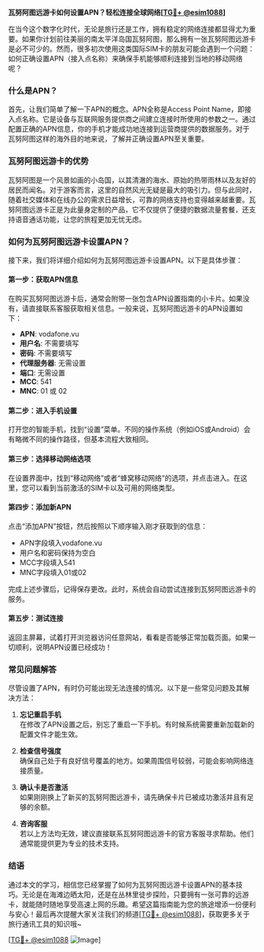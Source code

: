 **瓦努阿图远游卡如何设置APN？轻松连接全球网络[[TG💪+ @esim1088](https://t.me/s/esim1088)]**

在当今这个数字化时代，无论是旅行还是工作，拥有稳定的网络连接都显得尤为重要。如果你计划前往美丽的南太平洋岛国瓦努阿图，那么拥有一张瓦努阿图远游卡是必不可少的。然而，很多初次使用这类国际SIM卡的朋友可能会遇到一个问题：如何正确设置APN（接入点名称）来确保手机能够顺利连接到当地的移动网络呢？

### 什么是APN？

首先，让我们简单了解一下APN的概念。APN全称是Access Point Name，即接入点名称。它是设备与互联网服务提供商之间建立连接时所使用的参数之一。通过配置正确的APN信息，你的手机才能成功地连接到运营商提供的数据服务。对于瓦努阿图这样的海外目的地来说，了解并正确设置APN至关重要。

### 瓦努阿图远游卡的优势

瓦努阿图是一个风景如画的小岛国，以其清澈的海水、原始的热带雨林以及友好的居民而闻名。对于游客而言，这里的自然风光无疑是最大的吸引力。但与此同时，随着社交媒体和在线办公的需求日益增长，可靠的网络支持也变得越来越重要。瓦努阿图远游卡正是为此量身定制的产品，它不仅提供了便捷的数据流量套餐，还支持语音通话功能，让您的旅程更加无忧无虑。

### 如何为瓦努阿图远游卡设置APN？

接下来，我们将详细介绍如何为瓦努阿图远游卡设置APN。以下是具体步骤：

#### 第一步：获取APN信息
在购买瓦努阿图远游卡后，通常会附带一张包含APN设置指南的小卡片。如果没有，请直接联系客服获取相关信息。一般来说，瓦努阿图远游卡的APN设置如下：
- **APN**: vodafone.vu
- **用户名**: 不需要填写
- **密码**: 不需要填写
- **代理服务器**: 无需设置
- **端口**: 无需设置
- **MCC**: 541
- **MNC**: 01 或 02

#### 第二步：进入手机设置
打开您的智能手机，找到“设置”菜单。不同的操作系统（例如iOS或Android）会有略微不同的操作路径，但基本流程大致相同。

#### 第三步：选择移动网络选项
在设置界面中，找到“移动网络”或者“蜂窝移动网络”的选项，并点击进入。在这里，您可以看到当前激活的SIM卡以及可用的网络类型。

#### 第四步：添加新APN
点击“添加APN”按钮，然后按照以下顺序输入刚才获取到的信息：
- APN字段填入vodafone.vu
- 用户名和密码保持为空白
- MCC字段填入541
- MNC字段填入01或02

完成上述步骤后，记得保存更改。此时，系统会自动尝试连接到瓦努阿图远游卡的服务。

#### 第五步：测试连接
返回主屏幕，试着打开浏览器访问任意网站，看看是否能够正常加载页面。如果一切顺利，说明APN设置已经成功！

### 常见问题解答

尽管设置了APN，有时仍可能出现无法连接的情况。以下是一些常见问题及其解决方法：

1. **忘记重启手机**  
   在修改了APN设置之后，别忘了重启一下手机。有时候系统需要重新加载新的配置文件才能生效。

2. **检查信号强度**  
   确保自己处于有良好信号覆盖的地方。如果周围信号较弱，可能会影响网络连接质量。

3. **确认卡是否激活**  
   如果刚刚换上了新买的瓦努阿图远游卡，请先确保卡片已被成功激活并且有足够的余额。

4. **咨询客服**  
   若以上方法均无效，建议直接联系瓦努阿图远游卡的官方客服寻求帮助。他们通常能提供更为专业的技术支持。

### 结语

通过本文的学习，相信您已经掌握了如何为瓦努阿图远游卡设置APN的基本技巧。无论是在海滩边晒太阳，还是在丛林里徒步探险，只要拥有一张可靠的远游卡，就能随时随地享受高速上网的乐趣。希望这篇指南能为您的旅途增添一份便利与安心！最后再次提醒大家关注我们的频道[[TG💪+ @esim1088](https://t.me/s/esim1088)]，获取更多关于旅行通讯工具的知识哦~

[[TG💪+ @esim1088](https://t.me/s/esim1088) ![Image](https://i.postimg.cc/4NQfJmqS/Snipaste-2025-05-13-00-14-12.png)]